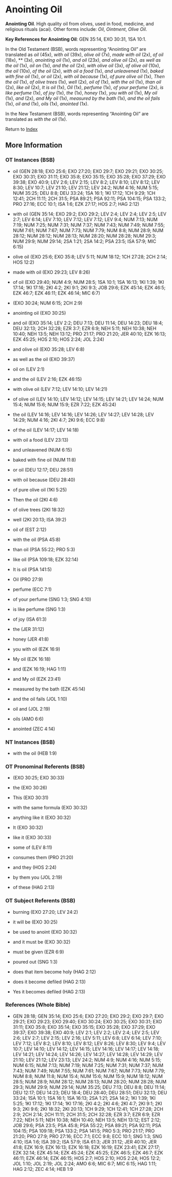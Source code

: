 # Anointing Oil
**Anointing Oil**. 
High quality oil from olives, used in food, medicine, and religious rituals (acai). 
Other forms include: 
*Oil*, *Ointment*, *Olive Oil*. 


**Key References for Anointing Oil**: 
GEN 35:14, EXO 30:31, 1SA 10:1. 


In the Old Testament (BSB), words representing “Anointing Oil” are translated as 
*oil* (45x), *with oil* (39x), *olive oil* (7x), *made with oil* (2x), *of oil* (18x), ** (3x), *anointing oil* (1x), *and oil* (23x), *and olive oil* (2x), *as well as the oil* (1x), *oil on* (1x), *and the oil* (2x), *with olive oil* (3x), *of olive oil* (10x), *the oil* (10x), *of the oil* (2x), *with oil a food* (1x), *and unleavened* (1x), *baked with fine oil* (1x), *or oil* (2x), *with oil because* (1x), *of pure olive oil* (1x), *Then the oil* (1x), *of olive trees* (1x), *well* (2x), *oil of* (1x), *with the oil* (1x), *than oil* (2x), *like oil* (2x), *It is oil* (1x), *Oil* (1x), *perfume* (1x), *of your perfume* (2x), *is like perfume* (1x), *of joy* (1x), *the* (1x), *honey* (1x), *you with oil* (1x), *My oil* (1x), *and* (2x), *and My oil* (1x), *measured by the bath* (1x), *and the oil fails* (1x), *oil and* (1x), *oils* (1x), *anointed* (1x). 


In the New Testament (BSB), words representing “Anointing Oil” are translated as 
*with the oil* (1x). 


Return to [Index](00-Index.md)

## More Information

### OT Instances (BSB)

* oil (GEN 28:18; EXO 25:6; EXO 27:20; EXO 29:7; EXO 29:21; EXO 30:25; EXO 30:31; EXO 31:11; EXO 35:8; EXO 35:15; EXO 35:28; EXO 37:29; EXO 39:38; EXO 40:9; LEV 2:6; LEV 2:15; LEV 8:2; LEV 8:10; LEV 8:12; LEV 8:30; LEV 10:7; LEV 21:10; LEV 21:12; LEV 24:2; NUM 4:16; NUM 5:15; NUM 35:25; DEU 8:8; DEU 33:24; 1SA 16:1; 1KI 17:12; 1CH 9:29; 1CH 12:41; 2CH 11:11; 2CH 31:5; PSA 89:21; PSA 92:11; PSA 104:15; PSA 133:2; PRO 27:16; ECC 10:1; ISA 1:6; EZK 27:17; HOS 2:7; HAG 2:12)

* with oil (GEN 35:14; EXO 29:2; EXO 29:2; LEV 2:4; LEV 2:4; LEV 2:5; LEV 2:7; LEV 6:14; LEV 7:10; LEV 7:12; LEV 7:12; LEV 9:4; NUM 7:13; NUM 7:19; NUM 7:25; NUM 7:31; NUM 7:37; NUM 7:43; NUM 7:49; NUM 7:55; NUM 7:61; NUM 7:67; NUM 7:73; NUM 7:79; NUM 8:8; NUM 28:9; NUM 28:12; NUM 28:12; NUM 28:13; NUM 28:20; NUM 28:28; NUM 29:3; NUM 29:9; NUM 29:14; 2SA 1:21; 2SA 14:2; PSA 23:5; ISA 57:9; MIC 6:15)

* olive oil (EXO 25:6; EXO 35:8; LEV 5:11; NUM 18:12; 1CH 27:28; 2CH 2:14; HOS 12:2)

* made with oil (EXO 29:23; LEV 8:26)

* of oil (EXO 29:40; NUM 4:9; NUM 28:5; 1SA 10:1; 1SA 16:13; 1KI 1:39; 1KI 17:14; 1KI 17:16; 2KI 4:2; 2KI 9:1; 2KI 9:3; JOB 29:6; EZK 45:14; EZK 46:5; EZK 46:7; EZK 46:11; EZK 46:14; MIC 6:7)

*  (EXO 30:24; NUM 6:15; 2CH 2:9)

* anointing oil (EXO 30:25)

* and oil (EXO 35:14; LEV 2:2; DEU 7:13; DEU 11:14; DEU 14:23; DEU 18:4; DEU 32:13; 2CH 32:28; EZR 3:7; EZR 6:9; NEH 5:11; NEH 10:38; NEH 10:40; NEH 13:5; NEH 13:12; PRO 21:17; PRO 21:20; JER 40:10; EZK 16:13; EZK 45:25; HOS 2:10; HOS 2:24; JOL 2:24)

* and olive oil (EXO 35:28; LEV 6:8)

* as well as the oil (EXO 39:37)

* oil on (LEV 2:1)

* and the oil (LEV 2:16; EZK 46:15)

* with olive oil (LEV 7:12; LEV 14:10; LEV 14:21)

* of olive oil (LEV 14:10; LEV 14:12; LEV 14:15; LEV 14:21; LEV 14:24; NUM 15:4; NUM 15:6; NUM 15:9; EZR 7:22; EZK 45:24)

* the oil (LEV 14:16; LEV 14:16; LEV 14:26; LEV 14:27; LEV 14:28; LEV 14:29; NUM 4:16; 2KI 4:7; 2KI 9:6; ECC 9:8)

* of the oil (LEV 14:17; LEV 14:18)

* with oil a food (LEV 23:13)

* and unleavened (NUM 6:15)

* baked with fine oil (NUM 11:8)

* or oil (DEU 12:17; DEU 28:51)

* with oil because (DEU 28:40)

* of pure olive oil (1KI 5:25)

* Then the oil (2KI 4:6)

* of olive trees (2KI 18:32)

* well (2KI 20:13; ISA 39:2)

* oil of (EST 2:12)

* with the oil (PSA 45:8)

* than oil (PSA 55:22; PRO 5:3)

* like oil (PSA 109:18; EZK 32:14)

* It is oil (PSA 141:5)

* Oil (PRO 27:9)

* perfume (ECC 7:1)

* of your perfume (SNG 1:3; SNG 4:10)

* is like perfume (SNG 1:3)

* of joy (ISA 61:3)

* the (JER 31:12)

* honey (JER 41:8)

* you with oil (EZK 16:9)

* My oil (EZK 16:18)

* and (EZK 16:19; HAG 1:11)

* and My oil (EZK 23:41)

* measured by the bath (EZK 45:14)

* and the oil fails (JOL 1:10)

* oil and (JOL 2:19)

* oils (AMO 6:6)

* anointed (ZEC 4:14)



### NT Instances (BSB)

* with the oil (HEB 1:9)



### OT Pronominal Referents (BSB)

*  (EXO 30:25; EXO 30:33)

* the (EXO 30:26)

* This (EXO 30:31)

* with the same formula (EXO 30:32)

* anything like it (EXO 30:32)

* It (EXO 30:32)

* like it (EXO 30:33)

* some of (LEV 8:11)

* consumes them (PRO 21:20)

* and they (HOS 2:24)

* by them you (JOL 2:19)

* of these (HAG 2:13)



### OT Subject Referents (BSB)

* burning (EXO 27:20; LEV 24:2)

* it will be (EXO 30:25)

* be used to anoint (EXO 30:32)

* and it must be (EXO 30:32)

* must be given (EZR 6:9)

* poured out (SNG 1:3)

* does that item become holy (HAG 2:12)

* does it become defiled (HAG 2:13)

* Yes it becomes defiled (HAG 2:13)



### References (Whole Bible)

* GEN 28:18; GEN 35:14; EXO 25:6; EXO 27:20; EXO 29:2; EXO 29:7; EXO 29:21; EXO 29:23; EXO 29:40; EXO 30:24; EXO 30:25; EXO 30:31; EXO 31:11; EXO 35:8; EXO 35:14; EXO 35:15; EXO 35:28; EXO 37:29; EXO 39:37; EXO 39:38; EXO 40:9; LEV 2:1; LEV 2:2; LEV 2:4; LEV 2:5; LEV 2:6; LEV 2:7; LEV 2:15; LEV 2:16; LEV 5:11; LEV 6:8; LEV 6:14; LEV 7:10; LEV 7:12; LEV 8:2; LEV 8:10; LEV 8:12; LEV 8:26; LEV 8:30; LEV 9:4; LEV 10:7; LEV 14:10; LEV 14:12; LEV 14:15; LEV 14:16; LEV 14:17; LEV 14:18; LEV 14:21; LEV 14:24; LEV 14:26; LEV 14:27; LEV 14:28; LEV 14:29; LEV 21:10; LEV 21:12; LEV 23:13; LEV 24:2; NUM 4:9; NUM 4:16; NUM 5:15; NUM 6:15; NUM 7:13; NUM 7:19; NUM 7:25; NUM 7:31; NUM 7:37; NUM 7:43; NUM 7:49; NUM 7:55; NUM 7:61; NUM 7:67; NUM 7:73; NUM 7:79; NUM 8:8; NUM 11:8; NUM 15:4; NUM 15:6; NUM 15:9; NUM 18:12; NUM 28:5; NUM 28:9; NUM 28:12; NUM 28:13; NUM 28:20; NUM 28:28; NUM 29:3; NUM 29:9; NUM 29:14; NUM 35:25; DEU 7:13; DEU 8:8; DEU 11:14; DEU 12:17; DEU 14:23; DEU 18:4; DEU 28:40; DEU 28:51; DEU 32:13; DEU 33:24; 1SA 10:1; 1SA 16:1; 1SA 16:13; 2SA 1:21; 2SA 14:2; 1KI 1:39; 1KI 5:25; 1KI 17:12; 1KI 17:14; 1KI 17:16; 2KI 4:2; 2KI 4:6; 2KI 4:7; 2KI 9:1; 2KI 9:3; 2KI 9:6; 2KI 18:32; 2KI 20:13; 1CH 9:29; 1CH 12:41; 1CH 27:28; 2CH 2:9; 2CH 2:14; 2CH 11:11; 2CH 31:5; 2CH 32:28; EZR 3:7; EZR 6:9; EZR 7:22; NEH 5:11; NEH 10:38; NEH 10:40; NEH 13:5; NEH 13:12; EST 2:12; JOB 29:6; PSA 23:5; PSA 45:8; PSA 55:22; PSA 89:21; PSA 92:11; PSA 104:15; PSA 109:18; PSA 133:2; PSA 141:5; PRO 5:3; PRO 21:17; PRO 21:20; PRO 27:9; PRO 27:16; ECC 7:1; ECC 9:8; ECC 10:1; SNG 1:3; SNG 4:10; ISA 1:6; ISA 39:2; ISA 57:9; ISA 61:3; JER 31:12; JER 40:10; JER 41:8; EZK 16:9; EZK 16:13; EZK 16:18; EZK 16:19; EZK 23:41; EZK 27:17; EZK 32:14; EZK 45:14; EZK 45:24; EZK 45:25; EZK 46:5; EZK 46:7; EZK 46:11; EZK 46:14; EZK 46:15; HOS 2:7; HOS 2:10; HOS 2:24; HOS 12:2; JOL 1:10; JOL 2:19; JOL 2:24; AMO 6:6; MIC 6:7; MIC 6:15; HAG 1:11; HAG 2:12; ZEC 4:14; HEB 1:9



